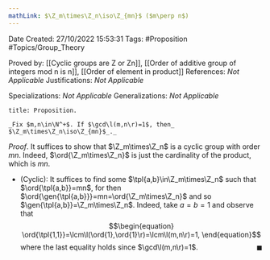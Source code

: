 ```yaml
---
mathLink: $\Z_m\times\Z_n\iso\Z_{mn}$ ($m\perp n$)
---
```


<div class="topSpace"></div>

Date Created: 27/10/2022 15:53:31
Tags: #Proposition #Topics/Group_Theory

Proved by: [[Cyclic groups are Z or Zn]], [[Order of additive group of integers mod n is n]], [[Order of element in product]]
References: _Not Applicable_
Justifications: _Not Applicable_

Specializations: _Not Applicable_
Generalizations: _Not Applicable_

``` ad-Proposition
title: Proposition.

_Fix $m,n\in\N^+$. If $\gcd\l(m,n\r)=1$, then_ $\Z_m\times\Z_n\iso\Z_{mn}$_._

```

_Proof_. It suffices to show that $\Z_m\times\Z_n$ is a cyclic group with order $mn$. Indeed, $\ord{\Z_m\times\Z_n}$ is just the cardinality of the product, which is $mn$.
* (Cyclic): It suffices to find some $\tpl{a,b}\in\Z_m\times\Z_n$ such that $\ord{\tpl{a,b}}=mn$, for then $\ord{\gen{\tpl{a,b}}}=mn=\ord{\Z_m\times\Z_n}$ and so $\gen{\tpl{a,b}}=\Z_m\times\Z_n$. Indeed, take $a=b=1$ and observe that
$$\begin{equation}
    \ord{\tpl{1,1}}=\lcm\l(\ord{1},\ord{1}\r)=\lcm\l(m,n\r)=1,
\end{equation}$$
where the last equality holds since $\gcd\l(m,n\r)=1$.<span style="float:right;">$\blacksquare$</span>
